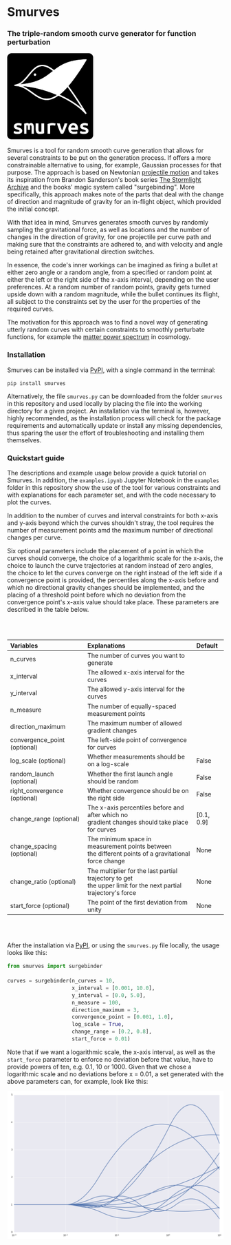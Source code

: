 # Smurves

### The triple-random smooth curve generator for function perturbation
<img src="/logo.png" alt="logo" width="200px"/>

Smurves is a tool for random smooth curve generation that allows for several constraints to be put on the generation process. If offers a more constrainable alternative to using, for example, Gaussian processes for that purpose. The approach is based on Newtonian [projectile motion](https://en.wikipedia.org/wiki/Projectile_motion) and takes its inspiration from Brandon Sanderson's book series [The Stormlight Archive](https://brandonsanderson.com/books/the-stormlight-archive/) and the books' magic system called "surgebinding". More specifically, this approach makes note of the parts that deal with the change of direction and magnitude of gravity for an in-flight object, which provided the initial concept.

With that idea in mind, Smurves generates smooth curves by randomly sampling the gravitational force, as well as locations and the number of changes in the direction of gravity, for one projectile per curve path and making sure that the constraints are adhered to, and with velocity and angle being retained after gravitational direction switches.

In essence, the code's inner workings can be imagined as firing a bullet at either zero angle or a random angle, from a specified or random point at either the left or the right side of the x-axis interval, depending on the user preferences. At a random number of random points, gravity gets turned upside down with a random magnitude, while the bullet continues its flight, all subject to the constraints set by the user for the properties of the required curves.

The motivation for this approach was to find a novel way of generating utterly random curves with certain constraints to smoothly perturbate functions, for example the [matter power spectrum](https://en.wikipedia.org/wiki/Matter_power_spectrum) in cosmology.

### Installation

Smurves can be installed via [PyPI](https://pypi.org), with a single command in the terminal:

```
pip install smurves
```

Alternatively, the file `smurves.py` can be downloaded from the folder `smurves` in this repository and used locally by placing the file into the working directory for a given project. An installation via the terminal is, however, highly recommended, as the installation process will check for the package requirements and automatically update or install any missing dependencies, thus sparing the user the effort of troubleshooting and installing them themselves.

### Quickstart guide

The descriptions and example usage below provide a quick tutorial on Smurves. In addition, the `examples.ipynb` Jupyter Notebook in the `examples` folder in this repository show the use of the tool for various constraints and with explanations for each parameter set, and with the code necessary to plot the curves.

In addition to the number of curves and interval constraints for both x-axis and y-axis beyond which the curves shouldn't stray, the tool requires the number of measurement points amd the maximum number of directional changes per curve.

Six optional parameters include the placement of a point in which the curves should converge, the choice of a logarithmic scale for the x-axis, the choice to launch the curve trajectories at random instead of zero angles, the choice to let the curves converge on the right instead of the left side if a convergence point is provided, the percentiles along the x-axis before and which no directional gravity changes should be implemented, and the placing of a threshold point before which no deviation from the convergence point's x-axis value should take place. These parameters are described in the table below.

<br></br>

| Variables                    | Explanations                                    | Default    |
|:-----------------------------|:------------------------------------------------|:-----------|
| n_curves                     | The number of curves you want to generate       |            |
| x_interval                   | The allowed x-axis interval for the curves      |            |
| y_interval                   | The allowed y-axis interval for the curves      |            |
| n_measure                    | The number of equally-spaced measurement points |            |
| direction_maximum            | The maximum number of allowed gradient changes  |            |
| convergence_point (optional) | The left-side point of convergence for curves   |            |
| log_scale (optional)         | Whether measurements should be on a log-scale   | False      |
| random_launch (optional)     | Whether the first launch angle should be random | False      |
| right_convergence (optional) | Whether convergence should be on the right side | False      |
| change_range (optional)      | The x-axis percentiles before and after which no <br> gradient changes should take place for curves | [0.1, 0.9] |
| change_spacing (optional)    | The minimum space in measurement points between <br> the different points of a gravitational force change | None |
|change_ratio (optional)       | The multiplier for the last partial trajectory to get <br> the upper limit for the next partial trajectory's force | None |
| start_force (optional)       | The point of the first deviation from unity     | None       |

<br></br>

After the installation via [PyPI](https://pypi.org), or using the `smurves.py` file locally, the usage looks like this:

```python
from smurves import surgebinder

curves = surgebinder(n_curves = 10,
                     x_interval = [0.001, 10.0],
                     y_interval = [0.0, 5.0],
                     n_measure = 100,
                     direction_maximum = 3,
                     convergence_point = [0.001, 1.0],
                     log_scale = True,
                     change_range = [0.2, 0.8],
                     start_force = 0.01)
```

Note that if we want a logarithmic scale, the x-axis interval, as well as the `start_force` parameter to enforce no deviation before that value, have to provide powers of ten, e.g. 0.1, 10 or 1000. Given that we chose a logarithmic scale and no deviations before x = 0.01, a set generated with the above parameters can, for example, look like this:

<img src="/example.png" alt="logo" width="600px"/>
